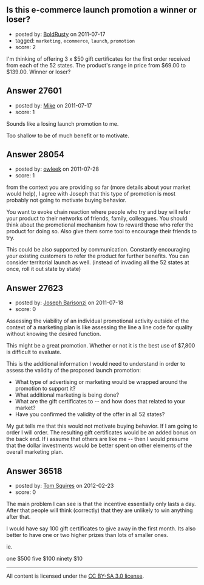 ## Is this e-commerce launch promotion a winner or loser?

- posted by: [BoldRusty](https://stackexchange.com/users/-1/12032-boldrusty) on 2011-07-17
- tagged: `marketing`, `ecommerce`, `launch`, `promotion`
- score: 2

I'm thinking of offering 3 x $50 gift certificates for the first order received from each of the 52 states. The product's range in price from $69.00 to $139.00. Winner or loser?


## Answer 27601

- posted by: [Mike](https://stackexchange.com/users/-1/11945-mike) on 2011-07-17
- score: 1

Sounds like a losing launch promotion to me.

Too shallow to be of much benefit or to motivate.



## Answer 28054

- posted by: [owleek](https://stackexchange.com/users/-1/12286-owleek) on 2011-07-28
- score: 1

from the context you are providing so far (more details about your market would help), I agree with Joseph that this type of promotion is most probably not going to motivate buying behavior. 

You want to evoke chain reaction where people who try and buy will refer your product to their networks of friends, family, colleagues. You should think about the promotional mechanism how to reward those who refer the product for doing so. Also give them some tool to encourage their friends to try. 
 
This could be also supported by communication. Constantly encouraging your existing customers to refer the product for further benefits. You can consider territorial launch as well. (instead of invading all the 52 states at once, roll it out state by state) 




## Answer 27623

- posted by: [Joseph Barisonzi](https://stackexchange.com/users/-1/8791-joseph-barisonzi) on 2011-07-18
- score: 0

Assessing the viability of an individual promotional activity outside of the context of a marketing plan is like assessing the line a line code for quality without knowing the desired function.

This might be a great promotion. Whether or not it is the best use of $7,800 is difficult to evaluate. 

This is the additional information I would need to understand in order to assess the validity of the proposed launch promotion: 

 - What type of advertising or marketing would be wrapped around the
   promotion to support it? 
 - What additional marketing is being done? 
 - What are the gift certificates to -- and how does that related to
   your market? 
 - Have you confirmed the validity of the offer in all 52
   states?

My gut tells me that this would not motivate buying behavior. If I am going to order I will order. The resulting gift certificates would be an added bonus on the back end. If i assume that others are like me -- then I would presume that the dollar investments would be better spent on other elements of the overall marketing plan.  


## Answer 36518

- posted by: [Tom Squires](https://stackexchange.com/users/-1/11392-tom-squires) on 2012-02-23
- score: 0

The main problem I can see is that the incentive essentially only lasts a day. After that people will think (correctly) that they are unlikely to win anything after that.

I would have say 100 gift certificates to give away in the first month. Its also better to have one or two higher prizes than lots of smaller ones.

ie.

one $500 
five $100
ninety $10



---

All content is licensed under the [CC BY-SA 3.0 license](https://creativecommons.org/licenses/by-sa/3.0/).
